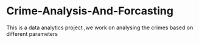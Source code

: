 # Crime-Analysis-And-Forcasting
This is a data analytics project ,we work on analysing the crimes based on  different parameters 
